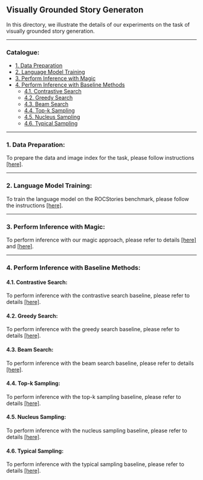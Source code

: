 ## Visually Grounded Story Generaton
In this directory, we illustrate the details of our experiments on the task of visually grounded story generation. 

****
### Catalogue:
* <a href='#data_preparation'>1. Data Preparation</a>
* <a href='#language_model_training'>2. Language Model Training</a>
* <a href='#inference_with_magic'>3. Perform Inference with Magic</a>
* <a href='#inference_with_baseline'>4. Perform Inference with Baseline Methods</a>
    * <a href='#contrastive_search'>4.1. Contrastive Search</a>
    * <a href='#greedy_search'>4.2. Greedy Search</a>
    * <a href='#beam_search'>4.3. Beam Search</a>
    * <a href='#topk_sampling'>4.4. Top-k Sampling</a>
    * <a href='#nucleues_sampling'>4.5. Nucleus Sampling</a>
    * <a href='#typical_sampling'>4.6. Typical Sampling</a>

****

<span id='data_preparation'/>

### 1. Data Preparation:
To prepare the data and image index for the task, please follow instructions [[here]](https://github.com/yxuansu/MAGIC/tree/main/story_generation/data).


****

<span id='language_model_training'/>

### 2. Language Model Training:
To train the language model on the ROCStories benchmark, please follow the instructions [[here]](https://github.com/yxuansu/SimCTG/tree/main/story_generation#2-open-ended-story-generation-on-rocstories-benchmark).

****

<span id='inference_with_magic'/>

### 3. Perform Inference with Magic:
To perform inference with our magic approach, please refer to details [[here]](https://github.com/yxuansu/MAGIC#62-example-usage-of-magic-search) and [[here]](https://github.com/yxuansu/MAGIC/tree/main/story_generation/sh_folder#1-magic-search).

****

<span id='inference_with_baseline'/>

### 4. Perform Inference with Baseline Methods:

<span id='contrastive_search'/>

#### 4.1. Contrastive Search:
To perform inference with the contrastive search baseline, please refer to details [[here]](hhttps://github.com/yxuansu/MAGIC/tree/main/story_generation/sh_folder#2-contrastive-search).


<span id='greedy_search'/>

#### 4.2. Greedy Search:
To perform inference with the greedy search baseline, please refer to details [[here]](https://github.com/yxuansu/MAGIC/tree/main/story_generation/sh_folder#3-greedy-search).

<span id='beam_search'/>

#### 4.3. Beam Search:
To perform inference with the beam search baseline, please refer to details [[here]](https://github.com/yxuansu/MAGIC/tree/main/story_generation/sh_folder#4-beam-search).


<span id='topk_sampling'/>

#### 4.4. Top-k Sampling:
To perform inference with the top-k sampling baseline, please refer to details [[here]](https://github.com/yxuansu/MAGIC/tree/main/story_generation/sh_folder#5-top-k-sampling).

<span id='nucleues_sampling'/>

#### 4.5. Nucleus Sampling:
To perform inference with the nucleus sampling baseline, please refer to details [[here]](https://github.com/yxuansu/MAGIC/tree/main/story_generation/sh_folder#6-nucleus-sampling).

<span id='typical_sampling'/>

#### 4.6. Typical Sampling:
To perform inference with the typical sampling baseline, please refer to details [[here]](https://github.com/yxuansu/MAGIC/tree/main/story_generation/sh_folder#7-typical-sampling).
